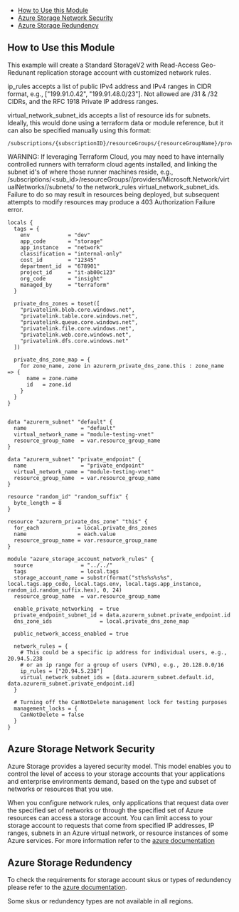 - [How to Use this Module](#how-to-use-this-module)
- [Azure Storage Network Security](#azure-storage-network-security)
- [Azure Storage Redundency](#azure-storage-redundency)

## How to Use this Module

This example will create a Standard StorageV2 with Read-Access Geo-Redunant replication storage account with customized network rules. 

ip_rules accepts a list of public IPv4 address and IPv4 ranges in CIDR format, e.g., ["199.91.0.42", "199.91.48.0/23"]. Not allowed are /31 & /32 CIDRs, and the RFC 1918 Private IP address ranges.

virtual_network_subnet_ids accepts a list of resource ids for subnets. Ideally, this would done using a terraform data or module reference, but it can also be specified manually using this format:
```
/subscriptions/{subscriptionID}/resourceGroups/{resourceGroupName}/providers/Microsoft.Network/virtualNetworks/{virtualNetworkName}/subnets/{subnetID}
```

WARNING: If leveraging Terraform Cloud, you may need to have internally controlled runners with terraform cloud agents installed, and linking the subnet id's of where those runner machines reside, e.g., /subscriptions/<sub_id>/resourceGroups/<rg>/providers/Microsoft.Network/virtualNetworks/<vnet>/subnets/<snet> to the network_rules virtual_network_subnet_ids. Failure to do so may result in resources being deployed, but subsequent attempts to modify resources may produce a 403 Authorization Failure error.

```hcl
locals {
  tags = {
    env            = "dev"
    app_code       = "storage"
    app_instance   = "network"
    classification = "internal-only"
    cost_id        = "12345"
    department_id  = "678901"
    project_id     = "it-ab00c123"
    org_code       = "insight"
    managed_by     = "terraform"
  }

  private_dns_zones = toset([
    "privatelink.blob.core.windows.net",
    "privatelink.table.core.windows.net",
    "privatelink.queue.core.windows.net",
    "privatelink.file.core.windows.net",
    "privatelink.web.core.windows.net",
    "privatelink.dfs.core.windows.net"
  ])

  private_dns_zone_map = {
    for zone_name, zone in azurerm_private_dns_zone.this : zone_name => {
      name = zone.name
      id   = zone.id
    }
  }
}


data "azurerm_subnet" "default" {
  name                 = "default"
  virtual_network_name = "module-testing-vnet"
  resource_group_name  = var.resource_group_name
}

data "azurerm_subnet" "private_endpoint" {
  name                 = "private_endpoint"
  virtual_network_name = "module-testing-vnet"
  resource_group_name  = var.resource_group_name
}

resource "random_id" "random_suffix" {
  byte_length = 8
}

resource "azurerm_private_dns_zone" "this" {
  for_each            = local.private_dns_zones
  name                = each.value
  resource_group_name = var.resource_group_name
}

module "azure_storage_account_network_rules" {
  source               = "../../"
  tags                 = local.tags
  storage_account_name = substr(format("st%s%s%s%s", local.tags.app_code, local.tags.env, local.tags.app_instance, random_id.random_suffix.hex), 0, 24)
  resource_group_name  = var.resource_group_name

  enable_private_networking  = true
  private_endpoint_subnet_id = data.azurerm_subnet.private_endpoint.id
  dns_zone_ids               = local.private_dns_zone_map

  public_network_access_enabled = true

  network_rules = {
    # This could be a specific ip address for individual users, e.g., 20.94.5.238
    # or an ip range for a group of users (VPN), e.g., 20.128.0.0/16
    ip_rules = ["20.94.5.238"]
    virtual_network_subnet_ids = [data.azurerm_subnet.default.id, data.azurerm_subnet.private_endpoint.id]
  }

  # Turning off the CanNotDelete management lock for testing purposes
  management_locks = {
    CanNotDelete = false
  }
}
```

## Azure Storage Network Security
Azure Storage provides a layered security model. This model enables you to control the level of access to your storage accounts that your applications and enterprise environments demand, based on the type and subset of networks or resources that you use.

When you configure network rules, only applications that request data over the specified set of networks or through the specified set of Azure resources can access a storage account. You can limit access to your storage account to requests that come from specified IP addresses, IP ranges, subnets in an Azure virtual network, or resource instances of some Azure services. For more information refer to the [azure documentation](https://learn.microsoft.com/en-us/azure/storage/common/storage-network-security?tabs=azure-portal)

## Azure Storage Redundency

To check the requirements for storage account skus or types of redundency please refer to the [azure documentation](https://learn.microsoft.com/en-us/azure/storage/common/storage-redundancy?toc=%2Fazure%2Fstorage%2Fblobs%2Ftoc.json&bc=%2Fazure%2Fstorage%2Fblobs%2Fbreadcrumb%2Ftoc.json#summary-of-redundancy-options).  

Some skus or redundency types are not available in all regions. 
